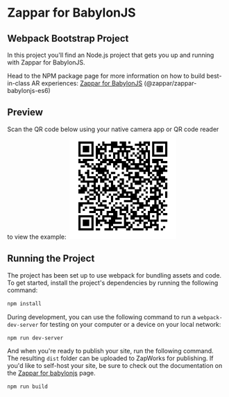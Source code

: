 # Zappar for BabylonJS
## Webpack Bootstrap Project

In this project you'll find an Node.js project that gets you up and running with Zappar for BabylonJS.

Head to the NPM package page for more information on how to build best-in-class AR experiences: [Zappar for BabylonJS](https://www.npmjs.com/package/@zappar/zappar-babylonjs-es6) (@zappar/zappar-babylonjs-es6)

## Preview
Scan the QR code below using your native camera app or QR code reader to view the example:
​
![Preview QR Code"](preview-qr-code.png)

## Running the Project

The project has been set up to use webpack for bundling assets and code. To get started, install the project's dependencies by running the following command:
```bash
npm install
```

During development, you can use the following command to run a `webpack-dev-server` for testing on your computer or a device on your local network:
```bash
npm run dev-server
```

And when you're ready to publish your site, run the following command. The resulting `dist` folder can be uploaded to ZapWorks for publishing. If you'd like to self-host your site, be sure to check out the documentation on the [Zappar for babylonjs](https://www.npmjs.com/package/@zappar/zappar-babylonjs-es6) page.
```bash
npm run build
```
